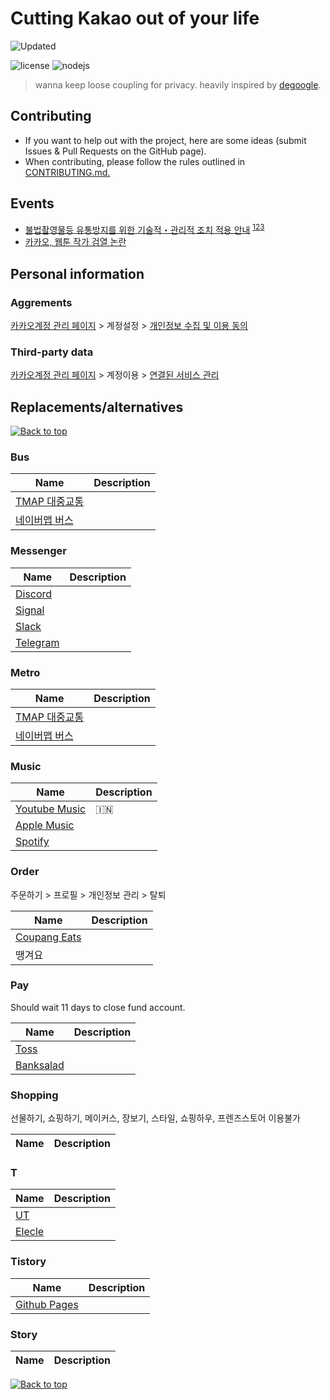 # Cutting Kakao out of your life

[//]: # (NOTE: Please do NOT directly edit this file! Instead, edit)
[//]: # (either dekakao.yml or any Markdown file in the md/ directory)

![Updated](https://img.shields.io/static/v1?label=updated&message=2022-11-20T10:35:47.072+09:00&color=388E3C&style=flat-square)

![license](https://img.shields.io/badge/license-unlicensed-green)
![nodejs](https://img.shields.io/badge/nodejs-18-green)

> wanna keep loose coupling for privacy. heavily inspired by [degoogle](https://github.com/tycrek/degoogle).

## Contributing

- If you want to help out with the project, here are some ideas (submit Issues & Pull Requests on the GitHub page).
- When contributing, please follow the rules outlined in [CONTRIBUTING.md.](./CONTRIBUTING.md)

## Events

- [불법촬영물등 유통방지를 위한 기술적・관리적 조치 적용 안내](https://events.kakao.com/talk/notices/ko/2590) <sup>[1](https://twitter.com/Snowden/status/1423466855986044928)[2](https://twitter.com/Snowden/status/1423469854347169798)[3](https://twitter.com/Snowden/status/1434209282753536007)</sup>
- [카카오, 웹툰 작가 검열 논란](http://www.sisajournal-e.com/news/articleView.html?idxno=237002)

## Personal information

### Aggrements

[카카오계정 관리 페이지](https://accounts.kakao.com/weblogin/account/info) > 계정설정 > [개인정보 수집 및 이용 동의](https://accounts.kakao.com/weblogin/account/setting)

### Third-party data

[카카오계정 관리 페이지](https://accounts.kakao.com/weblogin/account/info) > 계정이용 > [연결된 서비스 관리](https://accounts.kakao.com/weblogin/account/partner)


## Replacements/alternatives

[![Back to top](https://img.shields.io/badge/Back%20to%20top-lightgrey?style=flat-square)](#cutting-kakao-out-of-your-life)

### Bus

| Name | Description |
| ---- | ----------- |
|[TMAP 대중교통](http://www.tworld.co.kr/normal.do?serviceId=S_MSA_0017&viewId=V_PHOW7001&prodId=TW50000017)||
|[네이버맵 버스](https://m.map.naver.com/bus/index.naver)||


### Messenger

| Name | Description |
| ---- | ----------- |
|[Discord](https://discord.com)||
|[Signal](https://signal.org/ko/)||
|[Slack](https://slack.com/intl/ko-kr/)||
|[Telegram](https://telegram.org)||


### Metro

| Name | Description |
| ---- | ----------- |
|[TMAP 대중교통](http://www.tworld.co.kr/normal.do?serviceId=S_MSA_0017&viewId=V_PHOW7001&prodId=TW50000017)||
|[네이버맵 버스](https://m.map.naver.com/bus/index.naver)||


### Music

| Name | Description |
| ---- | ----------- |
|[Youtube Music](https://music.youtube.com)|:india:|
|[Apple Music](https://www.apple.com/kr/apple-music/)||
|[Spotify](https://www.spotify.com/kr-ko/)||


### Order

주문하기 > 프로필 > 개인정보 관리 > 탈퇴

| Name | Description |
| ---- | ----------- |
|[Coupang Eats](https://www.coupangeats.com)||
|땡겨요||


### Pay

Should wait 11 days to close fund account.

| Name | Description |
| ---- | ----------- |
|[Toss](https://toss.im)||
|[Banksalad](https://www.banksalad.com)||


### Shopping

선물하기, 쇼핑하기, 메이커스, 장보기, 스타일, 쇼핑하우, 프렌즈스토어 이용불가

| Name | Description |
| ---- | ----------- |



### T

| Name | Description |
| ---- | ----------- |
|[UT](https://www.ut.taxi/kr/ko/)||
|[Elecle](https://elecle.bike/service/)||


### Tistory

| Name | Description |
| ---- | ----------- |
|[Github Pages](https://pages.github.com)||


### Story

| Name | Description |
| ---- | ----------- |



[![Back to top](https://img.shields.io/badge/Back%20to%20top-lightgrey?style=flat-square)](#cutting-kakao-out-of-your-life)

